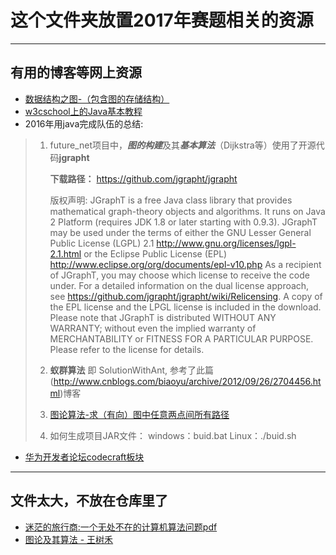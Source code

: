 # 这个文件夹放置2017年赛题相关的资源

---
## 有用的博客等网上资源

- [数据结构之图-（包含图的存储结构）](https://www.zybuluo.com/guoxs/note/249812)
- [w3cschool上的Java基本教程](http://www.w3cschool.cn/java/java-tutorial.html)
- 2016年用java完成队伍的总结:

> 1. future_net项目中，***图的构建***及其***基本算法***（Dijkstra等）使用了开源代码**jgrapht**
>
>    **下载路径：** https://github.com/jgrapht/jgrapht 
>
>    版权声明: JGraphT is a free Java class library that provides mathematical graph-theory objects and algorithms. It runs on Java 2 Platform (requires JDK 1.8 or later starting with 0.9.3). JGraphT may be used under the terms of either the GNU Lesser General Public License (LGPL) 2.1 http://www.gnu.org/licenses/lgpl-2.1.html or the Eclipse Public License (EPL) http://www.eclipse.org/org/documents/epl-v10.php As a recipient of JGraphT, you may choose which license to receive the code under. For a detailed information on the dual license approach, see https://github.com/jgrapht/jgrapht/wiki/Relicensing. A copy of the EPL license and the LPGL license is included in the download. Please note that JGraphT is distributed WITHOUT ANY WARRANTY; without even the implied warranty of MERCHANTABILITY or FITNESS FOR A PARTICULAR PURPOSE. Please refer to the license for details. 
>
> 2. **蚁群算法** 即 SolutionWithAnt, 参考了此篇(http://www.cnblogs.com/biaoyu/archive/2012/09/26/2704456.html)博客 
>
> 3. [图论算法-求（有向）图中任意两点间所有路径](http://hlzhou.iteye.com/blog/1003106)
>
> 4. 如何生成项目JAR文件： windows：buid.bat Linux：./buid.sh

- [华为开发者论坛codecraft板块](http://developer.huawei.com/ict/forum/forum.php?mod=forumdisplay&fid=157)




---
## 文件太大，不放在仓库里了

- [迷茫的旅行商:一个无处不在的计算机算法问题pdf](http://download.csdn.net/download/hx0_0_8/9503577)
- [图论及其算法 - 王树禾](http://pan.baidu.com/s/1qYLekGW)








